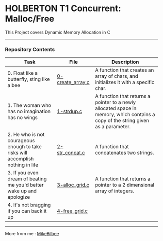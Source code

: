 <h1 style="align: center;"> HOLBERTON T1 Concurrent: Malloc/Free</h1>

This Project covers Dynamic Memory Allocation in C

---

<h3 style="align: center;">Repository Contents</h3>

| Task | File | Description |
| ----- | ----- | ----- |
| 0. Float like a butterfly, sting like a bee | [0-create_array.c](https://github.com/MikeBilbee/holbertonschool-low_level_programming/blob/master/malloc_free/0-create_array.c) | A function that creates an array of chars, and initializes it with a specific char. |
| 1. The woman who has no imagination has no wings | [1-strdup.c](https://github.com/MikeBilbee/holbertonschool-low_level_programming/blob/master/malloc_free/1-strdup.c) | A function that returns a pointer to a newly allocated space in memory, which contains a copy of the string given as a parameter. |
| 2. He who is not courageous enough to take risks will accomplish nothing in life | [2-str_concat.c](https://github.com/MikeBilbee/holbertonschool-low_level_programming/blob/master/malloc_free/2-str_concat.c) | A function that concatenates two strings. |
| 3. If you even dream of beating me you'd better wake up and apologize | [3-alloc_grid.c](https://github.com/MikeBilbee/holbertonschool-low_level_programming/blob/master/malloc_free/3-alloc_grid.c) | A function that returns a pointer to a 2 dimensional array of integers. |
| 4. It's not bragging if you can back it up | [4-free_grid.c]()


---

More from me : [MikeBilbee](https://github.com/MikeBilbee)